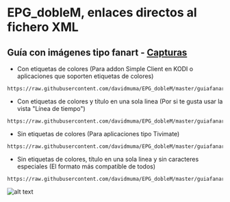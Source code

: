 # EPG_dobleM, enlaces directos al fichero XML

## <b>Guía con imágenes tipo fanart</B> - <a href="https://github.com/davidmuma/EPG_dobleM/blob/master/Varios/capturasF.md">Capturas</a>
- Con etiquetas de colores (Para addon Simple Client en KODI o aplicaciones que soporten etiquetas de colores)
```
https://raw.githubusercontent.com/davidmuma/EPG_dobleM/master/guiafanart_color.xml.gz
```
- Con etiquetas de colores y título en una sola linea (Por si te gusta usar la vista "Línea de tiempo")
```
https://raw.githubusercontent.com/davidmuma/EPG_dobleM/master/guiafanart_color1.xml.gz
```
- Sin etiquetas de colores (Para aplicaciones tipo Tivimate)
```
https://raw.githubusercontent.com/davidmuma/EPG_dobleM/master/guiafanart_sincolor.xml.gz
```
- Sin etiquetas de colores, título en una sola linea y sin caracteres especiales (El formato más compatible de todos)
```
https://raw.githubusercontent.com/davidmuma/EPG_dobleM/master/guiafanart_sincolor1.xml.gz
```




![alt text](https://raw.githubusercontent.com/davidmuma/EPG_dobleM/master/Images/Postercolor1.jpg)
